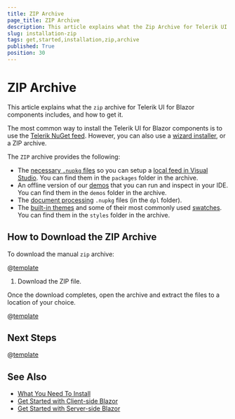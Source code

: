 ```yaml
---
title: ZIP Archive
page_title: ZIP Archive
description: This article explains what the Zip Archive for Telerik UI for Blazor components includes, and how to get it.
slug: installation-zip
tags: get,started,installation,zip,archive
published: True
position: 30
---
```


# ZIP Archive

This article explains what the `zip` archive for Telerik UI for Blazor components includes, and how to get it.

The most common way to install the Telerik UI for Blazor components is to use the [Telerik NuGet feed](slug://installation/nuget). However, you can also use a [wizard installer](slug://installation-msi), or a ZIP archive.

The `ZIP` archive provides the following:

* The [necessary `.nupkg` files](slug://getting-started/what-you-need) so you can setup a [local feed in Visual Studio](#set-up-a-local-nuget-feed-in-visual-studio). You can find them in the `packages` folder in the archive.
* An offline version of our [demos](https://demos.telerik.com/blazor-ui) that you can run and inspect in your IDE. You can find them in the `demos` folder in the archive.
* The [document processing](slug://dpl-in-blazor) `.nupkg` files (in the `dpl` folder).
* The [built-in themes](slug://themes-overview) and some of their most commonly used [swatches](slug://themes-overview#basics). You can find them in the `styles` folder in the archive.

## How to Download the ZIP Archive

To download the manual `zip` archive:

@[template](/_contentTemplates/common/get-started.md#navigate-account)

1. Download the ZIP file.

Once the download completes, open the archive and extract the files to a location of your choice.

@[template](/_contentTemplates/common/get-started.md#setup-local-feed-vs)

## Next Steps

@[template](/_contentTemplates/common/get-started.md#after-install)


## See Also

* [What You Need To Install](slug://getting-started/what-you-need)
* [Get Started with Client-side Blazor](slug://getting-started/client-side)
* [Get Started with Server-side Blazor](slug://getting-started/server-side)

